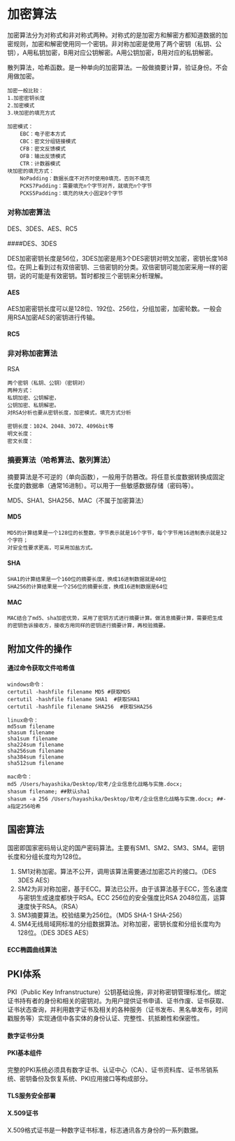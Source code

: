 # 加密算法

加密算法分为对称式和非对称式两种。对称式的是加密方和解密方都知道数据的加密规则，加密和解密使用同一个密钥。非对称加密是使用了两个密钥（私钥、公钥），A用私钥加密，B用对应公钥解密。A用公钥加密，B用对应的私钥解密。

散列算法，哈希函数。是一种单向的加密算法。一般做摘要计算，验证身份。不会用做加密。

~~~
加密一般比较：
1.加密密钥长度
2.加密模式
3.块加密的填充方式

加密模式：
	EBC：电子密本方式
	CBC：密文分组链接模式
	CFB：密文反馈模式
	OFB：输出反馈模式
	CTR：计数器模式
块加密的填充方式：
	NoPadding：数据长度不对齐时使用0填充，否则不填充
	PCKS7Padding：需要填充n个字节对齐，就填充n个字节
	PCKS5Padding：填充的块大小固定8个字节
~~~



### 对称加密算法

DES、3DES、AES、RC5

####DES、3DES

DES加密密钥长度是56位，3DES加密是用3个DES密钥对明文加密，密钥长度168位。在网上看到过有双倍密钥、三倍密钥的分类。双倍密钥可能加密采用一样的密钥，说的可能是有效密钥。暂时都按三个密钥来分析理解。

#### AES

AES加密密钥长度可以是128位、192位、256位，分组加密，加密轮数。一般会用RSA加密AES的密钥进行传输。

#### RC5



### 非对称加密算法

RSA

~~~
两个密钥（私钥、公钥）（密钥对）
两种方式：
私钥加密、公钥解密，
公钥加密、私钥解密。
对RSA分析也要从密钥长度，加密模式，填充方式分析

密钥长度：1024、2048、3072、4096bit等
明文长度：
密文长度：
~~~



### 摘要算法（哈希算法、散列算法）

摘要算法是不可逆的（单向函数），一般用于防篡改。将任意长度数据转换成固定长度的数据串（通常16进制）。可以用于一些敏感数据存储（密码等）。

MD5、SHA1、SHA256、MAC（不属于加密算法）

#### MD5

~~~
MD5的计算结果是一个128位的长整数，字节表示就是16个字节，每个字节用16进制表示就是32个字符；
对安全性要求更高，可采用加盐方式。
~~~

#### SHA

~~~
SHA1的计算结果是一个160位的摘要长度，换成16进制数据就是40位
SHA256的计算结果是一个256位的摘要长度，换成16进制数据是64位
~~~

#### MAC

~~~
MAC结合了md5、sha加密优势，采用了密钥方式进行摘要计算。做消息摘要计算，需要把生成的密钥告诉接收方，接收方用同样的密钥进行摘要计算，再校验摘要。
~~~



## 附加文件的操作

#### 通过命令获取文件哈希值

~~~shell
windows命令：
certutil -hashfile filename MD5 #获取MD5
certutil -hashfile filename SHA1  #获取SHA1
certutil -hashfile filename SHA256  #获取SHA256

linux命令：
md5sum filename
shasum filename
sha1sum filename
sha224sum filename
sha256sum filename
sha384sum filename
sha512sum filename

mac命令：
md5 /Users/hayashika/Desktop/软考/企业信息化战略与实施.docx;
shasum filename; ##默认sha1
shasum -a 256 /Users/hayashika/Desktop/软考/企业信息化战略与实施.docx; ##-a指定256哈希
~~~



## 国密算法

国密即国家密码局认定的国产密码算法。主要有SM1、SM2、SM3、SM4。密钥长度和分组长度均为128位。

1. SM1对称加密。算法不公开，调用该算法需要通过加密芯片的接口。（DES 3DES AES）
2. SM2为非对称加密，基于ECC。算法已公开。由于该算法基于ECC，签名速度与密钥生成速度都快于RSA。ECC 256位的安全强度比RSA 2048位高，运算速度快于RSA。（RSA）
3. SM3摘要算法。校验结果为256位。（MD5 SHA-1 SHA-256）
4. SM4无线局域网标准的分组数据算法。对称加密，密钥长度和分组长度均为128位。（DES 3DES AES）

#### ECC椭圆曲线算法



## PKI体系

PKI（Public Key Infranstructure）公钥基础设施，非对称密钥管理标准化。绑定证书持有者的身份和相关的密钥对。为用户提供证书申请、证书作废、证书获取、证书状态查询，并利用数字证书及相关的各种服务（证书发布、黑名单发布，时间戳服务等）实现通信中各实体的身份认证、完整性、抗抵赖性和保密性。

#### 数字证书分类



#### PKI基本组件

完整的PKI系统必须具有数字证书、认证中心（CA）、证书资料库、证书吊销系统、密钥备份及恢复系统、PKI应用接口等构成部分。



#### TLS服务安全部署



#### X.509证书

X.509格式证书是一种数字证书标准，标志通讯各方身份的一系列数据。



 

